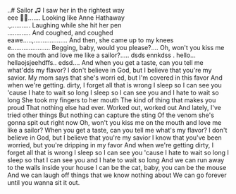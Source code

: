 ..# Sailor
♫ 
I saw her in the rightest way <br>  eee
🎵🎶.......
Looking like Anne Hathaway <br>.,...........
Laughing while she hit her pen <br>.............
And coughed, and coughed <br>eawe.....,...................
And then, she came up to my knees <br>e......................
Begging, baby, would you please?....
Oh, won't you kiss me on the mouth and love me like a sailor?.....
dsds ennkdss
.
hello...
hellaojsjeehdffs..
edsd....
 And when you get a taste, can you tell me what'dds my flavor?
I don't believe in God, but I believe that you're my savior.
My mom says that she's worri ed, but I'm covered in this favor
And when we're getting. dirty, I forget all that is wrong
I sleep so I can see you 'cause I hate to wait so long
I sleep so I can see you and I hate to wait so long
She took my fingers to her mouth
The kind of thing that makes you proud
That nothing else had ever.
Worked out, worked out
And lately, I've tried other things
But nothing can capture the sting
Of the venom she's gonna spit out right now
Oh, won't you kiss me on the mouth and love me like a sailor?
When you get a taste, can you tell me what's my flavor?
I don't believe in God, but I believe that you're my savior
I know that you've been worried, but you're dripping in my favor
And when we're getting dirty, I forget all that is wrong
I sleep so I can see you 'cause I hate to wait so long
I sleep so that I can see you and I hate to wait so long
And we can run away to the walls inside your house
I can be the cat, baby, you can be the mouse
And we can laugh off things that we know nothing about
We can go forever until you wanna sit it out.
<!--
geeznsns

